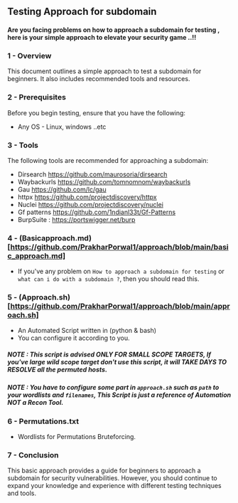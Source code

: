 
## Testing Approach for subdomain

#### Are you facing problems on how to approach a subdomain for testing , here is your simple approach to elevate your security game ..!!

### 1 - Overview
This document outlines a simple approach to test a subdomain for beginners. It also includes recommended tools and resources.

### 2 - Prerequisites
Before you begin testing, ensure that you have the following:

- Any OS - Linux, windows ..etc
 
### 3 - Tools
The following tools are recommended for approaching a subdomain:
 - Dirsearch https://github.com/maurosoria/dirsearch
 - Waybackurls https://github.com/tomnomnom/waybackurls
 - Gau https://github.com/lc/gau
 - httpx https://github.com/projectdiscovery/httpx
 - Nuclei https://github.com/projectdiscovery/nuclei
 - Gf patterns https://github.com/1ndianl33t/Gf-Patterns 
 - BurpSuite : https://portswigger.net/burp

### 4 - (Basicapproach.md)[https://github.com/PrakharPorwal1/approach/blob/main/basic_approach.md]
 - If you've any problem on `How to approach a subdomain for testing` or `what can i do with a subdomain ?`, then you should read this.

### 5 - (Approach.sh)[https://github.com/PrakharPorwal1/approach/blob/main/approach.sh]
 - An Automated Script written in (python & bash)
 - You can configure it according to you.
##### NOTE : This script is advised ONLY FOR SMALL SCOPE TARGETS, If you've large wild scope target don't use this script, it will TAKE DAYS TO RESOLVE all the permuted hosts.
##### NOTE : You have to configure some part in `approach.sh` such as `path` to your wordlists and `filenames`, This Script is just a reference of Automation NOT a Recon Tool.

### 6 - Permutations.txt
 - Wordlists for Permutations Bruteforcing.

### 7 - Conclusion
This basic approach provides a guide for beginners to approach a subdomain for security vulnerabilities. However, you should continue to expand your knowledge and experience with different testing techniques and tools.
